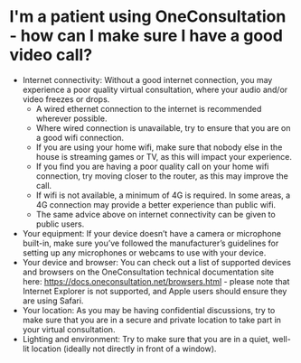 # I'm a patient using OneConsultation - how can I make sure I have a good video call? 

* Internet connectivity: Without a good internet connection, you may experience a poor quality virtual consultation, where your audio and/or video freezes or drops. 
  * A wired ethernet connection to the internet is recommended wherever possible. 
  * Where wired connection is unavailable, try to ensure that you are on a good wifi connection. 
  * If you are using your home wifi, make sure that nobody else in the house is streaming games or TV, as this will impact your experience. 
  * If you find you are having a poor quality call on your home wifi connection, try moving closer to the router, as this may improve the call. 
  * If wifi is not available, a minimum of 4G is required. In some areas, a 4G connection may provide a better experience than public wifi. 
  * The same advice above on internet connectivity can be given to public users. 
* Your equipment: If your device doesn’t have a camera or microphone built-in, make sure you’ve followed the manufacturer’s guidelines for setting up any microphones or webcams to use with your device.  
* Your device and browser: You can check out a list of supported devices and browsers on the OneConsultation technical documentation site here: https://docs.oneconsultation.net/browsers.html - please note that Internet Explorer is not supported, and Apple users should ensure they are using Safari. 
* Your location: As you may be having confidential discussions, try to make sure that you are in a secure and private location to take part in your virtual consultation.    
* Lighting and environment: Try to make sure that you are in a quiet, well-lit location (ideally not directly in front of a window).  
